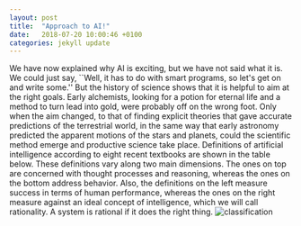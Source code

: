 ```yaml
---
layout: post
title:  "Approach to AI!"
date:   2018-07-20 10:00:46 +0100
categories: jekyll update
---
```

We have now explained why AI is exciting, but we have not said what it is. We could just say, ``Well, it has to do with smart programs, so let's get on and write some.'' But the history of science shows that it is helpful to aim at the right goals. Early alchemists, looking for a potion for eternal life and a method to turn lead into gold, were probably off on the wrong foot. Only when the aim changed, to that of finding explicit theories that gave accurate predictions of the terrestrial world, in the same way that early astronomy predicted the apparent motions of the stars and planets, could the scientific method emerge and productive science take place. Definitions of artificial intelligence according to eight recent textbooks are shown in the table below. These definitions vary along two main dimensions. The ones on top are concerned with thought processes and reasoning, whereas the ones on the bottom address behavior. Also, the definitions on the left measure success in terms of human performance, whereas the ones on the right measure against an ideal concept of intelligence, which we will call rationality. A system is rational if it does the right thing.
<img src="https://ahlemdaoud.github.io/images/basicfashion.png"
     alt="classification" />
